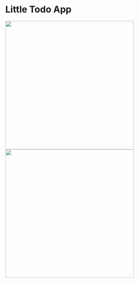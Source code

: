 # Little Todo App

<img src='https://github.com/b1t-ninja/Tudu/assets/69219273/a35a081c-1487-4478-a7de-ce475c67f89d' width='400'/>
<br>
<img src='https://github.com/b1t-ninja/Tudu/assets/69219273/175cb7be-e3bc-438f-985f-6c9168f43d0a' width='400'/>
